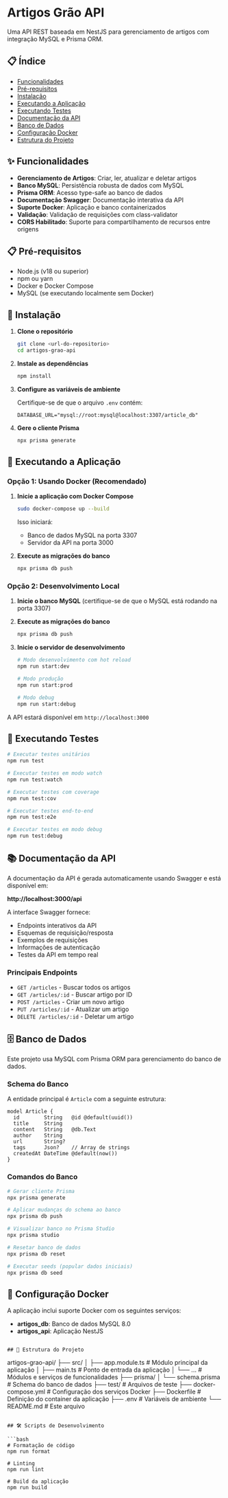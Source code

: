 # Artigos Grão API

Uma API REST baseada em NestJS para gerenciamento de artigos com integração MySQL e Prisma ORM.

## 📋 Índice

- [Funcionalidades](#funcionalidades)
- [Pré-requisitos](#pré-requisitos)
- [Instalação](#instalação)
- [Executando a Aplicação](#executando-a-aplicação)
- [Executando Testes](#executando-testes)
- [Documentação da API](#documentação-da-api)
- [Banco de Dados](#banco-de-dados)
- [Configuração Docker](#configuração-docker)
- [Estrutura do Projeto](#estrutura-do-projeto)

## ✨ Funcionalidades

- **Gerenciamento de Artigos**: Criar, ler, atualizar e deletar artigos
- **Banco MySQL**: Persistência robusta de dados com MySQL
- **Prisma ORM**: Acesso type-safe ao banco de dados
- **Documentação Swagger**: Documentação interativa da API
- **Suporte Docker**: Aplicação e banco containerizados
- **Validação**: Validação de requisições com class-validator
- **CORS Habilitado**: Suporte para compartilhamento de recursos entre origens

## 📋 Pré-requisitos

- Node.js (v18 ou superior)
- npm ou yarn
- Docker e Docker Compose
- MySQL (se executando localmente sem Docker)

## 🚀 Instalação

1. **Clone o repositório**
   ```bash
   git clone <url-do-repositorio>
   cd artigos-grao-api
   ```

2. **Instale as dependências**
   ```bash
   npm install
   ```

3. **Configure as variáveis de ambiente**

   Certifique-se de que o arquivo `.env` contém:
   ```env
   DATABASE_URL="mysql://root:mysql@localhost:3307/article_db"
   ```

4. **Gere o cliente Prisma**
   ```bash
   npx prisma generate
   ```

## 🏃 Executando a Aplicação

### Opção 1: Usando Docker (Recomendado)

1. **Inicie a aplicação com Docker Compose**
   ```bash
   sudo docker-compose up --build
   ```

   Isso iniciará:
   - Banco de dados MySQL na porta 3307
   - Servidor da API na porta 3000

2. **Execute as migrações do banco**
   ```bash
   npx prisma db push
   ```

### Opção 2: Desenvolvimento Local

1. **Inicie o banco MySQL** (certifique-se de que o MySQL está rodando na porta 3307)

2. **Execute as migrações do banco**
   ```bash
   npx prisma db push
   ```

3. **Inicie o servidor de desenvolvimento**
   ```bash
   # Modo desenvolvimento com hot reload
   npm run start:dev

   # Modo produção
   npm run start:prod

   # Modo debug
   npm run start:debug
   ```

A API estará disponível em `http://localhost:3000`

## 🧪 Executando Testes

```bash
# Executar testes unitários
npm run test

# Executar testes em modo watch
npm run test:watch

# Executar testes com coverage
npm run test:cov

# Executar testes end-to-end
npm run test:e2e

# Executar testes em modo debug
npm run test:debug
```

## 📚 Documentação da API

A documentação da API é gerada automaticamente usando Swagger e está disponível em:

**http://localhost:3000/api**

A interface Swagger fornece:
- Endpoints interativos da API
- Esquemas de requisição/resposta
- Exemplos de requisições
- Informações de autenticação
- Testes da API em tempo real

### Principais Endpoints

- `GET /articles` - Buscar todos os artigos
- `GET /articles/:id` - Buscar artigo por ID
- `POST /articles` - Criar um novo artigo
- `PUT /articles/:id` - Atualizar um artigo
- `DELETE /articles/:id` - Deletar um artigo

## 🗄️ Banco de Dados

Este projeto usa MySQL com Prisma ORM para gerenciamento do banco de dados.

### Schema do Banco

A entidade principal é `Article` com a seguinte estrutura:
```prisma
model Article {
  id        String   @id @default(uuid())
  title     String
  content   String   @db.Text
  author    String
  url       String?
  tags      Json?    // Array de strings
  createdAt DateTime @default(now())
}
```

### Comandos do Banco

```bash
# Gerar cliente Prisma
npx prisma generate

# Aplicar mudanças do schema ao banco
npx prisma db push

# Visualizar banco no Prisma Studio
npx prisma studio

# Resetar banco de dados
npx prisma db reset

# Executar seeds (popular dados iniciais)
npx prisma db seed
```

## 🐳 Configuração Docker

A aplicação inclui suporte Docker com os seguintes serviços:

- **artigos_db**: Banco de dados MySQL 8.0
- **artigos_api**: Aplicação NestJS


```

## 📁 Estrutura do Projeto

```
artigos-grao-api/
├── src/
│   ├── app.module.ts          # Módulo principal da aplicação
│   ├── main.ts                # Ponto de entrada da aplicação
│   └── ...                    # Módulos e serviços de funcionalidades
├── prisma/
│   └── schema.prisma          # Schema do banco de dados
├── test/                      # Arquivos de teste
├── docker-compose.yml         # Configuração dos serviços Docker
├── Dockerfile                 # Definição do container da aplicação
├── .env                       # Variáveis de ambiente
└── README.md                  # Este arquivo
```

## 🛠️ Scripts de Desenvolvimento

```bash
# Formatação de código
npm run format

# Linting
npm run lint

# Build da aplicação
npm run build
```

